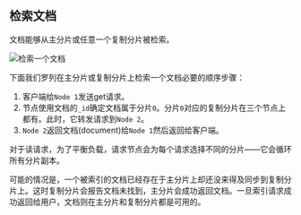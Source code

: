 ## 检索文档

文档能够从主分片或任意一个复制分片被检索。

![检索一个文档](https://raw.githubusercontent.com/looly/elasticsearch-definitive-guide-cn/master/images/elas_0403.png)

下面我们罗列在主分片或复制分片上检索一个文档必要的顺序步骤：

1. 客户端给`Node 1`发送get请求。
2. 节点使用文档的`_id`确定文档属于分片`0`。分片`0`对应的复制分片在三个节点上都有。此时，它转发请求到`Node 2`。
3. `Node 2`返回文档(document)给`Node 1`然后返回给客户端。

对于读请求，为了平衡负载，请求节点会为每个请求选择不同的分片——它会循环所有分片副本。

可能的情况是，一个被索引的文档已经存在于主分片上却还没来得及同步到复制分片上。这时复制分片会报告文档未找到，主分片会成功返回文档。一旦索引请求成功返回给用户，文档则在主分片和复制分片都是可用的。
